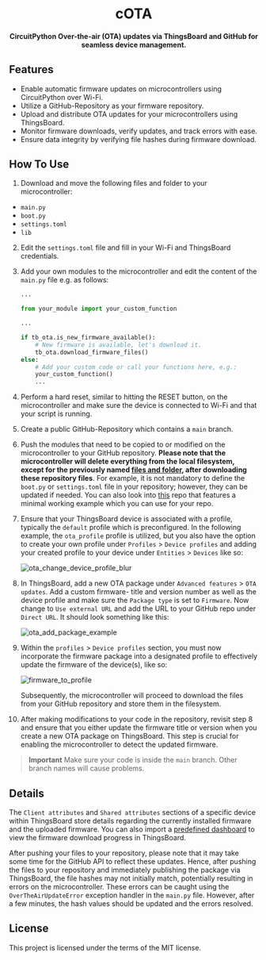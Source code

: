 <h1 align="center">
cOTA
  <br>
</h1>

<h4 align="center">
CircuitPython Over-the-air (OTA) updates via ThingsBoard and GitHub for seamless device management.   
<br>
 </h4>

## Features
-   Enable automatic firmware updates on microcontrollers using CircuitPython over Wi-Fi.
-   Utilize a GitHub-Repository as your firmware repository.
-   Upload and distribute OTA updates for your microcontrollers using ThingsBoard.
-   Monitor firmware downloads, verify updates, and track errors with ease.
-   Ensure data integrity by verifying file hashes during firmware download.

## How To Use

1. Download and move the following files and folder to your microcontroller:

<a name="repofiles"></a>

* `main.py` 
* `boot.py` 
* `settings.toml`
* `lib` 

2. Edit the `settings.toml` file and fill in your Wi-Fi and ThingsBoard credentials.
3. Add your own modules to the microcontroller and edit the content of the `main.py` file e.g. as follows:
   
	```py
 	...
 
	from your_module import your_custom_function
	
	...
	
	if tb_ota.is_new_firmware_available():
	    # New firmware is available, let's download it.
	    tb_ota.download_firmware_files()
	else:
	    # Add your custom code or call your functions here, e.g.:
	    your_custom_function()
	    ...
	```
4. Perform a hard reset, similar to hitting the RESET button, on the microcontroller and make sure the device is connected to Wi-Fi and that your script is running.
5. Create a public GitHub-Repository which contains a `main` branch.
6. Push the modules that need to be copied to or modified on the microcontroller to your GitHub repository. **Please note that the microcontroller will delete everything from the local filesystem, except for the previously named [files and folder](#repofiles), after downloading these repository files**. For example, it is not mandatory to define the `boot.py` or `settings.toml` file in your repository; however, they can be updated if needed. You can also look into [this](https://github.com/roehann/cota-example) repo that features a minimal working example which you can use for your repo.
8. Ensure that your ThingsBoard device is associated with a profile, typically the `default` profile which is preconfigured. In the following example, the `ota_profile` profile is utilized, but you also have the option to create your own profile under `Profiles` > `Device profiles` and adding your created profile to your device under `Entities` > `Devices` like so:

	![ota_change_device_profile_blur](https://github.com/roehann/cota/assets/72553816/be34f3b7-d7a8-4bea-8109-28a6e1352f4f)
   
10. In ThingsBoard, add a new OTA package under `Advanced features` > `OTA updates`. Add a custom firmware- title and version number as well as the device profile and make sure the `Package type` is set to `Firmware`. Now change to `Use external URL` and add the URL to your GitHub repo under `Direct URL`. It should look something like this:
   
    ![ota_add_package_example](https://github.com/roehann/cota/assets/72553816/98dc7288-73e9-4c31-8a90-22c4660d7ffa)

11. Within the `profiles` > `Device profiles` section, you must now incorporate the firmware package into a designated profile to effectively update the firmware of the device(s), like so:

	![firmware_to_profile](https://github.com/roehann/cota/assets/72553816/9f294110-0abd-409f-bdf5-d3025ae47c08)
   
	Subsequently, the microcontroller will proceed to download the files from your GitHub repository and store them in the filesystem.
14. After making modifications to your code in the repository, revisit step 8 and ensure that you either update the firmware title or version when you create a new OTA package on ThingsBoard. This step is crucial for enabling the microcontroller to detect the updated firmware.

> **Important**
> Make sure your code is inside the `main` branch. Other branch names will cause problems.

## Details

The `Client attributes` and `Shared attributes` sections of a specific device within ThingsBoard store details regarding the currently installed firmware and the uploaded firmware.
You can also import a [predefined dashboard](https://github.com/thingsboard/thingsboard/blob/master/application/src/main/data/json/demo/dashboards/firmware.json) to view the firmware download progress in ThingsBoard.

After pushing your files to your repository, please note that it may take some time for the GitHub API to reflect these updates. Hence, after pushing the files to your repository and immediately publishing the package via ThingsBoard, the file hashes may not initially match, potentially resulting in errors on the microcontroller. These errors can be caught using the `OverTheAirUpdateError` exception handler in the `main.py` file. However, after a few minutes, the hash values should be updated and the errors resolved.

## License

This project is licensed under the terms of the MIT license.
